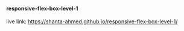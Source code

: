 ﻿#### responsive-flex-box-level-1
 live link: https://shanta-ahmed.github.io/responsive-flex-box-level-1/
 
